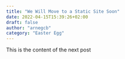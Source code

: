 ```yaml
---
title: "We Will Move to a Static Site Soon"
date: 2022-04-15T15:39:26+02:00
draft: false
author: "arnegcb"
category: "Easter Egg"
---
```


This is the content of the next post
